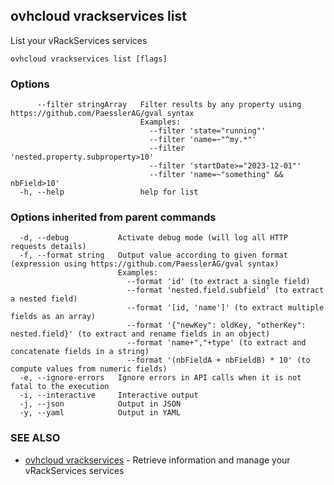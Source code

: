 ## ovhcloud vrackservices list

List your vRackServices services

```
ovhcloud vrackservices list [flags]
```

### Options

```
      --filter stringArray   Filter results by any property using https://github.com/PaesslerAG/gval syntax
                             Examples:
                               --filter 'state="running"'
                               --filter 'name=~"^my.*"'
                               --filter 'nested.property.subproperty>10'
                               --filter 'startDate>="2023-12-01"'
                               --filter 'name=~"something" && nbField>10'
  -h, --help                 help for list
```

### Options inherited from parent commands

```
  -d, --debug           Activate debug mode (will log all HTTP requests details)
  -f, --format string   Output value according to given format (expression using https://github.com/PaesslerAG/gval syntax)
                        Examples:
                          --format 'id' (to extract a single field)
                          --format 'nested.field.subfield' (to extract a nested field)
                          --format '[id, 'name']' (to extract multiple fields as an array)
                          --format '{"newKey": oldKey, "otherKey": nested.field}' (to extract and rename fields in an object)
                          --format 'name+","+type' (to extract and concatenate fields in a string)
                          --format '(nbFieldA + nbFieldB) * 10' (to compute values from numeric fields)
  -e, --ignore-errors   Ignore errors in API calls when it is not fatal to the execution
  -i, --interactive     Interactive output
  -j, --json            Output in JSON
  -y, --yaml            Output in YAML
```

### SEE ALSO

* [ovhcloud vrackservices](ovhcloud_vrackservices.md)	 - Retrieve information and manage your vRackServices services


